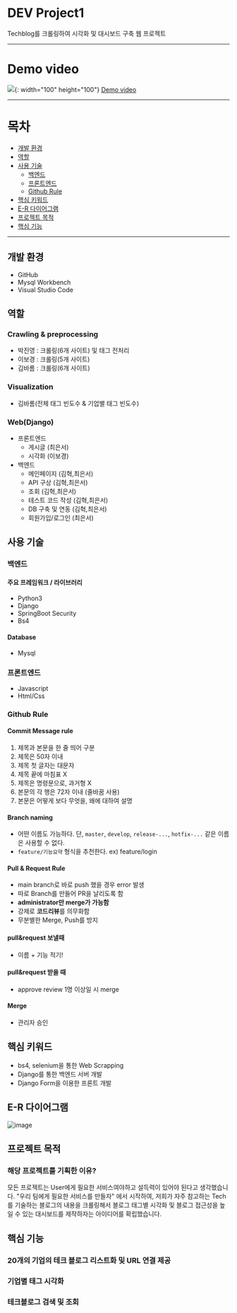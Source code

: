 # DEV Project1
Techblog를 크롤링하여 시각화 및 대시보드 구축 웹 프로젝트

------------

# Demo video
![](https://velog.velcdn.com/images/jg31109/post/2eeba08f-7437-46af-8ce5-e7e2ebae25ca/image.png){: width="100" height="100"}
[Demo video](https://www.canva.com/design/DAFzszeqXbI/AupPsP-IXNDfOIGxVlGINg/watch?utm_content=D[…]re_your_design&utm_medium=link&utm_source=shareyourdesignpanel)


------------

# 목차
- [개발 환경](#개발-환경)
- [역할](#역할)
- [사용 기술](#사용-기술)
    * [백엔드](#백엔드)
    * [프론트엔드](#프론트엔드)
    * [Github Rule](#github-rule)
- [핵심 키워드](#핵심-키워드)
- [E-R 다이어그램](#e-r-다이어그램)
- [프로젝트 목적](#프로젝트-목적)
- [핵심 기능](#핵심-기능)

------------

## 개발 환경
- GitHub
- Mysql Workbench
- Visual Studio Code

## 역할
### Crawling & preprocessing

- 박진영 : 크롤링(6개 사이트) 및 태그 전처리
- 이보경 : 크롤링(5개 사이트)
- 김바롬 : 크롤링(6개 사이트)

### Visualization

- 김바롬(전체 태그 빈도수 & 기업별 태그 빈도수)

### Web(Django)

- 프론트엔드
    - 게시글 (최은서)
    - 시각화 (이보경)
- 백엔드
    - 메인페이지 (김혁,최은서)
    - API 구상 (김혁,최은서)
    - 조회 (김혁,최은서)
    - 테스트 코드 작성 (김혁,최은서)
    - DB 구축 및 연동 (김혁,최은서)
    - 회원가입/로그인 (최은서)

## 사용 기술
### 백엔드
#### 주요 프레임워크 / 라이브러리
- Python3
- Django
- SpringBoot Security
- Bs4

#### Database
- Mysql

### 프론트엔드
- Javascript
- Html/Css

### Github Rule
#### Commit Message rule

1. 제목과 본문을 한 줄 띄어 구분
2. 제목은 50자 이내
3. 제목 첫 글자는 대문자
4. 제목 끝에 마침표 X
5. 제목은 명령문으로, 과거형 X
6. 본문의 각 행은 72자 이내 (줄바꿈 사용)
7. 본문은 어떻게 보다 무엇을, 왜에 대하여 설명

#### Branch naming

- 어떤 이름도 가능하다. 단, `master`, `develop`, `release-...`, `hotfix-...` 같은 이름은 사용할 수 없다.
- `feature/기능요약` 형식을 추천한다. ex) feature/login

#### Pull & Request Rule

- main branch로 바로 push 했을 경우 error 발생
- 따로 Branch를 만들어 PR을 날리도록 함
- **administrator만 merge가 가능함**
- 강제로 **코드리뷰**를 의무화함
- 무분별한 Merge, Push를 방지

#### pull&request 보낼때

- 이름 + 기능 적기!

#### pull&request 받을 때

- approve review 1명 이상일 시 merge

#### Merge

- 관리자 승인

## 핵심 키워드

- bs4, selenium을 통한 Web Scrapping
- Django를 통한 백엔드 서버 개발
- Django Form을 이용한 프론트 개발

## E-R 다이어그램
![image](https://github.com/hyeok55/tech_dashboard/assets/77157003/7f86280b-7908-494b-b31e-5c5a7c7e3984)


## 프로젝트 목적

### 해당 프로젝트를 기획한 이유? 

모든 프로젝트는 User에게 필요한 서비스여야하고 설득력이 있어야 된다고 생각했습니다.
"우리 팀에게 필요한 서비스를 만들자" 에서 시작하여, 저희가 자주 참고하는 Tech를 기술하는 블로그의 내용을 크롤링해서 
블로그 태그별 시각화 및 블로그 접근성을 높일 수 있는 대시보드를 제작하자는 아이디어를 확립했습니다.

## 핵심 기능


### 20개의 기업의 테크 블로그 리스트화 및 URL 연결 제공
### 기업별 태그 시각화
### 테크블로그 검색 및 조회







